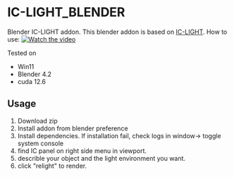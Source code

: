 # IC-LIGHT_BLENDER
Blender IC-LIGHT addon.
This blender addon is based on [IC-LIGHT](https://github.com/lllyasviel/IC-Light).
How to use:
[![Watch the video](https://img.youtube.com/vi/DKv4Qmh_5hg/maxresdefault.jpg)](https://youtu.be/DKv4Qmh_5hg)

Tested on
- Win11
- Blender 4.2
- cuda 12.6

## Usage
1. Download zip 
2. Install addon from blender preference
3. Install dependencies. If installation fail, check logs in window-> toggle system console
4. find IC panel on right side menu in viewport.
5. describle your object and the light environment you want.
6. click "relight" to render.

